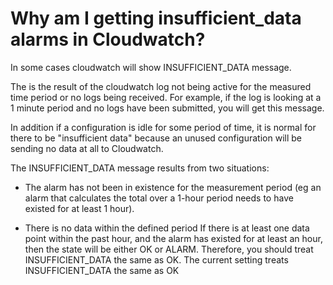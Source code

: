 # Why am I getting insufficient_data alarms in Cloudwatch?

In some cases cloudwatch will show INSUFFICIENT_DATA message.

The is the result of the cloudwatch log not being active for the measured time period or no logs being received. For example, if the log is looking at a 1 minute period and no logs have been submitted, you will get this message.

In addition if a configuration is idle for some period of time, it is normal for there to be "insufficient data" because an unused configuration will be sending no data at all to Cloudwatch.

The INSUFFICIENT_DATA message results from two situations:
 - The alarm has not been in existence for the measurement period (eg an alarm that calculates the total over a 1-hour period needs to have existed for at least 1 hour).

- There is no data within the defined period
If there is at least one data point within the past hour, and the alarm has existed for at least an hour, then the state will be either OK or ALARM.
Therefore, you should treat INSUFFICIENT_DATA the same as OK. The current setting treats INSUFFICIENT_DATA the same as OK